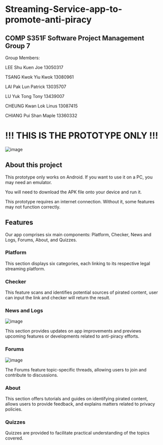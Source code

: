 # Streaming-Service-app-to-promote-anti-piracy #
## COMP S351F Software Project Management Group 7 ##

Group Members:  

LEE Shu Kuen Joe 13050317 

TSANG Kwok Yiu Kwok 13080961 

LAI Pak Lun Patrick 13035707 

LU Yuk Tong Tony 13439007 

CHEUNG Kwan Lok Linus 13087415 

CHIANG Pui Shan Maple 13360332


# !!! THIS IS THE PROTOTYPE ONLY !!! #


![image](https://github.com/LutherYTT/Streaming-Service-app-to-promote-anti-piracy/assets/121934401/b719cd43-2134-401b-8d38-03b7684ec33d)


## About this project ##

This prototype only works on Android. If you want to use it on a PC, you may need an emulator.

You will need to download the APK file onto your device and run it.

This prototype requires an internet connection. Without it, some features may not function correctly.


## Features ##

Our app comprises six main components: Platform, Checker, News and Logs, Forums, About, and Quizzes.

### Platform ###

This section displays six categories, each linking to its respective legal streaming platform.

### Checker ###

This feature scans and identifies potential sources of pirated content, user can input the link and checker will return the result.

### News and Logs ###
![image](https://github.com/LutherYTT/Streaming-Service-app-to-promote-anti-piracy/assets/121934401/c7147d85-cc52-46c7-8c44-6625d0e32384)

This section provides updates on app improvements and previews upcoming features or developments related to anti-piracy efforts.

### Forums ###
![image](https://github.com/LutherYTT/Streaming-Service-app-to-promote-anti-piracy/assets/121934401/39097eff-bbf7-4e79-9006-d8d4c0dd7b9e)

The Forums feature topic-specific threads, allowing users to join and contribute to discussions.

### About ###

This section offers tutorials and guides on identifying pirated content, allows users to provide feedback, and explains matters related to privacy policies.

### Quizzes ###

Quizzes are provided to facilitate practical understanding of the topics covered.



